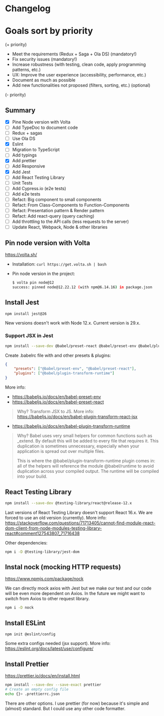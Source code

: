 # Changelog

# Goals sort by priority

(+ priority)

-   Meet the requirements (Redux + Saga + Ola DS) (mandatory!)
-   Fix security issues (mandatory!)
-   Increase robustness (with testing, clean code, apply programming patterns, etc.)
-   UX: Improve the user experience (accessibility, performance, etc.)
-   Document as much as possible
-   Add new functionalities not proposed (filters, sorting, etc.) (optional)

(- priority)

## Summary

-   [x] Pine Node version with Volta
-   [ ] Add TypeDoc to document code
-   [ ] Redux + sagas
-   [ ] Use Ola DS
-   [x] Eslint
-   [ ] Migration to TypeScript
-   [ ] Add typings
-   [x] Add prettier
-   [ ] Add Responsive
-   [x] Add Jest
-   [ ] Add React Testing Library
-   [ ] Unit Tests
-   [ ] Add Cypress.io (e2e tests)
-   [ ] Add e2e tests
-   [ ] Refact: Big component to small components
-   [ ] Refact: From Class-Components to Function-Components
-   [ ] Refact: Presentation pattern & Render pattern
-   [ ] Refact: Add react-query (query caching)
-   [ ] Add throttling to the API calls (less requests to the server)
-   [ ] Update React, Webpack, Node & other libraries

## Pin node version with Volta

https://volta.sh/

-   Installation: `curl https://get.volta.sh | bash`

-   Pin node version in the project:

    ```bash
    $ volta pin node@12
    success: pinned node@12.22.12 (with npm@6.14.16) in package.json
    ```

## Install Jest

```bash
npm install jest@26
```

New versions doesn't work with Node 12.x. Current version is 29.x.

### Support JSX in Jest

```bash
npm install --save-dev @babel/preset-react @babel/preset-env @babel/plugin-transform-runtime
```

Create .babelrc file with and other presets & plugins:

```json
{
    "presets": ["@babel/preset-env", "@babel/preset-react"],
    "plugins": ["@babel/plugin-transform-runtime"]
}
```

More info:

-   https://babeljs.io/docs/en/babel-preset-env
-   https://babeljs.io/docs/en/babel-preset-react

> Why?
> Transform JSX to JS.
> More info: https://babeljs.io/docs/en/babel-plugin-transform-react-jsx

-   https://babeljs.io/docs/en/babel-plugin-transform-runtime

> Why?
> Babel uses very small helpers for common functions such as \_extend. By default this will be added to every file that requires it. This duplication is sometimes unnecessary, especially when your application is spread out over multiple files.
>
> This is where the @babel/plugin-transform-runtime plugin comes in: all of the helpers will reference the module @babel/runtime to avoid duplication across your compiled output. The runtime will be compiled into your build.

## React Testing Library

```bash
npm install --save-dev @testing-library/react@release-12.x
```

Last versions of React Testing Library doesn't support React 16.x.
We are forced to use an old version (currently).
More info: https://stackoverflow.com/questions/71713405/cannot-find-module-react-dom-client-from-node-modules-testing-library-react#comment127543807_71716438

Other dependencies:

```bash
npm i -D @testing-library/jest-dom
```

## Instal nock (mocking HTTP requests)

https://www.npmjs.com/package/nock

We can directly mock axios with Jest but we make our test and our code will be even more dependent on Axios. In the future we might want to switch from Axios to other request library.

```bash
npm i -D nock
```

## Install ESLint

```
npm init @eslint/config
```

Some extra configs needed (jsx support). More info: https://eslint.org/docs/latest/use/configure/

## Install Prettier

https://prettier.io/docs/en/install.html

```bash
npm install --save-dev --save-exact prettier
# Create an empty config file
echo {}> .prettierrc.json
```

There are other options. I use prettier (for now) because it's simple and (almost) standard. But I could use any other code formatter.
